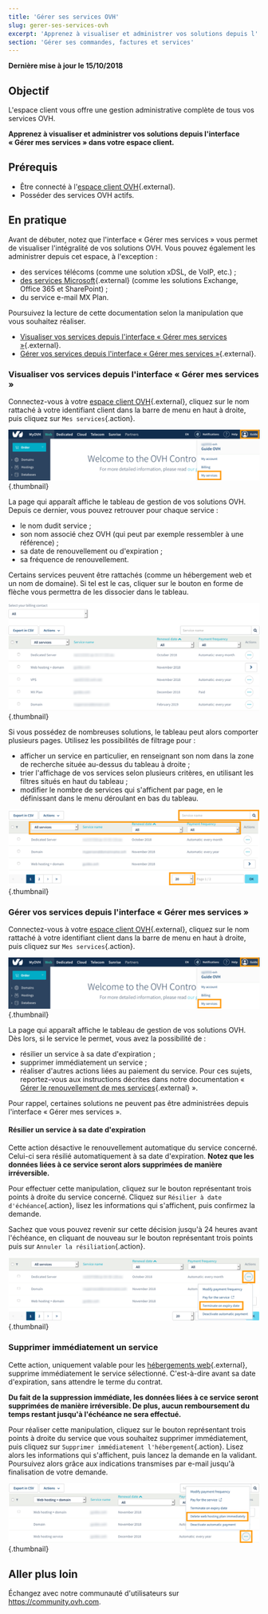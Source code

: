 ```yaml
---
title: 'Gérer ses services OVH'
slug: gerer-ses-services-ovh
excerpt: 'Apprenez à visualiser et administrer vos solutions depuis l''interface « Gérer mes services » dans votre espace client'
section: 'Gérer ses commandes, factures et services'
---
```


**Dernière mise à jour le 15/10/2018**

## Objectif

L'espace client vous offre une gestion administrative complète de tous vos services OVH. 

**Apprenez à visualiser et administrer vos solutions depuis l'interface « Gérer mes services » dans votre espace client.**

## Prérequis

- Être connecté à l'[espace client OVH](https://www.ovh.com/auth/?action=gotomanager){.external}.
- Posséder des services OVH actifs.

## En pratique

Avant de débuter, notez que l'interface « Gérer mes services » vous permet de visualiser l'intégralité de vos solutions OVH. Vous pouvez également les administrer depuis cet espace, à l'exception :

- des services télécoms (comme une solution xDSL, de VoIP, etc.) ;
- [des services Microsoft](https://www.ovh.com/fr/solutions-collaboratives-microsoft/){.external} (comme les solutions Exchange, Office 365 et SharePoint) ;
- du service e-mail MX Plan.

Poursuivez la lecture de cette documentation selon la manipulation que vous souhaitez réaliser.

- [Visualiser vos services depuis l'interface « Gérer mes services »](https://docs.ovh.com/fr/billing/gerer-ses-services-ovh/#visualiser-vos-services-depuis-linterface-gerer-mes-services){.external}.
- [Gérer vos services depuis l'interface « Gérer mes services »](https://docs.ovh.com/fr/billing/gerer-ses-services-ovh/#gerer-vos-services-depuis-linterface-gerer-mes-services){.external}.

### Visualiser vos services depuis l'interface « Gérer mes services »

Connectez-vous à votre [espace client OVH](https://www.ovhtelecom.fr/manager/auth/?action=gotomanager){.external}, cliquez sur le nom rattaché à votre identifiant client dans la barre de menu en haut à droite, puis cliquez sur `Mes services`{.action}.

![manageservices](images/manage-ovh-services-step1.png){.thumbnail}

La page qui apparaît affiche le tableau de gestion de vos solutions OVH. Depuis ce dernier, vous pouvez retrouver pour chaque service :

- le nom dudit service ;
- son nom associé chez OVH (qui peut par exemple ressembler à une référence) ;
- sa date de renouvellement ou d'expiration ;
- sa fréquence de renouvellement.

Certains services peuvent être rattachés (comme un hébergement web et un nom de domaine). Si tel est le cas, cliquer sur le bouton en forme de flèche vous permettra de les dissocier dans le tableau.

![manageservices](images/manage-ovh-services-step2.png){.thumbnail}

Si vous possédez de nombreuses solutions, le tableau peut alors comporter plusieurs pages. Utilisez les possibilités de filtrage pour :

- afficher un service en particulier, en renseignant son nom dans la zone de recherche située au-dessus du tableau à droite ;
- trier l'affichage de vos services selon plusieurs critères, en utilisant les filtres situés en haut du tableau ; 
- modifier le nombre de services qui s'affichent par page, en le définissant dans le menu déroulant en bas du tableau.

![manageservices](images/manage-ovh-services-step3.png){.thumbnail}

### Gérer vos services depuis l'interface « Gérer mes services »

Connectez-vous à votre [espace client OVH](https://www.ovhtelecom.fr/manager/auth/?action=gotomanager){.external}, cliquez sur le nom rattaché à votre identifiant client dans la barre de menu en haut à droite, puis cliquez sur `Mes services`{.action}.

![manageservices](images/manage-ovh-services-step1.png){.thumbnail}

La page qui apparaît affiche le tableau de gestion de vos solutions OVH. Dès lors, si le service le permet, vous avez la possibilité de :

- résilier un service à sa date d'expiration ;
- supprimer immédiatement un service ;
- réaliser d'autres actions liées au paiement du service. Pour ces sujets, reportez-vous aux instructions décrites dans notre documentation « [Gérer le renouvellement de mes services](https://docs.ovh.com/fr/billing/renouvellement-automatique-ovh/){.external} ».

Pour rappel, certaines solutions ne peuvent pas être administrées depuis l'interface « Gérer mes services ».

#### Résilier un service à sa date d'expiration

Cette action désactive le renouvellement automatique du service concerné. Celui-ci sera résilié automatiquement à sa date d'expiration. **Notez que les données liées à ce service seront alors supprimées de manière irréversible.** 

Pour effectuer cette manipulation, cliquez sur le bouton représentant trois points à droite du service concerné. Cliquez sur `Résilier à date d'échéance`{.action}, lisez les informations qui s'affichent, puis confirmez la demande.

Sachez que vous pouvez revenir sur cette décision jusqu'à 24 heures avant l'échéance, en cliquant de nouveau sur le bouton représentant trois points puis sur `Annuler la résiliation`{.action}.

![manageservices](images/manage-ovh-services-step4.png){.thumbnail}

### Supprimer immédiatement un service

Cette action, uniquement valable pour les [hébergements web](https://www.ovh.com/fr/hebergement-web/){.external}, supprime immédiatement le service sélectionné. C'est-à-dire avant sa date d'expiration, sans attendre le terme du contrat.

**Du fait de la suppression immédiate, les données liées à ce service seront supprimées de manière irréversible. De plus, aucun remboursement du temps restant jusqu'à l'échéance ne sera effectué.** 

Pour réaliser cette manipulation, cliquez sur le bouton représentant trois points à droite du service que vous souhaitez supprimer immédiatement, puis cliquez sur `Supprimer immédiatement l'hébergement`{.action}. Lisez alors les informations qui s'affichent, puis lancez la demande en la validant. Poursuivez alors grâce aux indications transmises par e-mail jusqu'à finalisation de votre demande.

![manageservices](images/manage-ovh-services-step5.png){.thumbnail}

## Aller plus loin

Échangez avec notre communauté d'utilisateurs sur <https://community.ovh.com>.